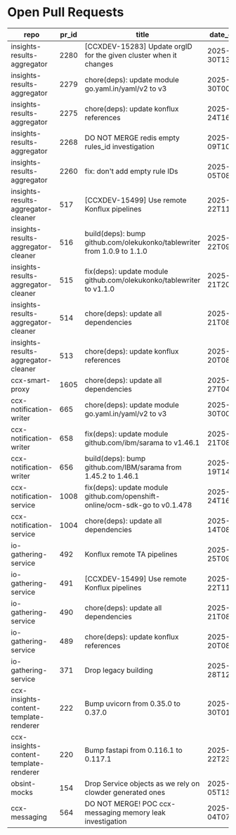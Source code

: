 # Open Pull Requests
repo | pr_id | title | date_created | url | author | ci_status
---|---|---|---|---|---|---
insights-results-aggregator | 2280 | [CCXDEV-15283] Update orgID for the given cluster when it changes | 2025-09-30T13:43:41Z | https://github.com/RedHatInsights/insights-results-aggregator/pull/2280 | JiriPapousek | failed
insights-results-aggregator | 2279 | chore(deps): update module go.yaml.in/yaml/v2 to v3 | 2025-09-30T00:22:02Z | https://github.com/RedHatInsights/insights-results-aggregator/pull/2279 | app/red-hat-konflux | failed
insights-results-aggregator | 2275 | chore(deps): update konflux references | 2025-09-24T16:41:37Z | https://github.com/RedHatInsights/insights-results-aggregator/pull/2275 | app/red-hat-konflux | failed
insights-results-aggregator | 2268 | DO NOT MERGE redis empty rules_id investigation | 2025-09-09T10:22:37Z | https://github.com/RedHatInsights/insights-results-aggregator/pull/2268 | Jakub007d | failed
insights-results-aggregator | 2260 | fix: don't add empty rule IDs | 2025-09-05T08:18:51Z | https://github.com/RedHatInsights/insights-results-aggregator/pull/2260 | juandspy | ok
insights-results-aggregator-cleaner | 517 | [CCXDEV-15499] Use remote Konflux pipelines | 2025-09-22T11:29:32Z | https://github.com/RedHatInsights/insights-results-aggregator-cleaner/pull/517 | ikerreyes | failed
insights-results-aggregator-cleaner | 516 | build(deps): bump github.com/olekukonko/tablewriter from 1.0.9 to 1.1.0 | 2025-09-22T09:38:48Z | https://github.com/RedHatInsights/insights-results-aggregator-cleaner/pull/516 | app/dependabot | failed
insights-results-aggregator-cleaner | 515 | fix(deps): update module github.com/olekukonko/tablewriter to v1.1.0 | 2025-09-21T20:25:50Z | https://github.com/RedHatInsights/insights-results-aggregator-cleaner/pull/515 | app/red-hat-konflux | failed
insights-results-aggregator-cleaner | 514 | chore(deps): update all dependencies | 2025-09-21T08:31:52Z | https://github.com/RedHatInsights/insights-results-aggregator-cleaner/pull/514 | app/red-hat-konflux | failed
insights-results-aggregator-cleaner | 513 | chore(deps): update konflux references | 2025-09-20T08:43:30Z | https://github.com/RedHatInsights/insights-results-aggregator-cleaner/pull/513 | app/red-hat-konflux | failed
ccx-smart-proxy | 1605 | chore(deps): update all dependencies | 2025-09-27T04:19:09Z | https://github.com/RedHatInsights/insights-results-smart-proxy/pull/1605 | app/red-hat-konflux | failed
ccx-notification-writer | 665 | chore(deps): update module go.yaml.in/yaml/v2 to v3 | 2025-09-30T00:22:29Z | https://github.com/RedHatInsights/ccx-notification-writer/pull/665 | app/red-hat-konflux | failed
ccx-notification-writer | 658 | fix(deps): update module github.com/ibm/sarama to v1.46.1 | 2025-09-21T08:26:55Z | https://github.com/RedHatInsights/ccx-notification-writer/pull/658 | app/red-hat-konflux | failed
ccx-notification-writer | 656 | build(deps): bump github.com/IBM/sarama from 1.45.2 to 1.46.1 | 2025-09-19T14:06:52Z | https://github.com/RedHatInsights/ccx-notification-writer/pull/656 | app/dependabot | failed
ccx-notification-service | 1008 | fix(deps): update module github.com/openshift-online/ocm-sdk-go to v0.1.478 | 2025-09-24T16:42:53Z | https://github.com/RedHatInsights/ccx-notification-service/pull/1008 | app/red-hat-konflux | failed
ccx-notification-service | 1004 | chore(deps): update all dependencies | 2025-09-14T08:24:33Z | https://github.com/RedHatInsights/ccx-notification-service/pull/1004 | app/red-hat-konflux | failed
io-gathering-service | 492 | Konflux remote TA pipelines | 2025-09-25T09:43:37Z | https://github.com/RedHatInsights/insights-operator-gathering-conditions-service/pull/492 | ikerreyes | failed
io-gathering-service | 491 | [CCXDEV-15499] Use remote Konflux pipelines | 2025-09-22T11:39:14Z | https://github.com/RedHatInsights/insights-operator-gathering-conditions-service/pull/491 | ikerreyes | failed
io-gathering-service | 490 | chore(deps): update all dependencies | 2025-09-21T08:49:32Z | https://github.com/RedHatInsights/insights-operator-gathering-conditions-service/pull/490 | app/red-hat-konflux | failed
io-gathering-service | 489 | chore(deps): update konflux references | 2025-09-20T08:43:25Z | https://github.com/RedHatInsights/insights-operator-gathering-conditions-service/pull/489 | app/red-hat-konflux | failed
io-gathering-service | 371 | Drop legacy building | 2025-03-28T12:35:04Z | https://github.com/RedHatInsights/insights-operator-gathering-conditions-service/pull/371 | ikerreyes | failed
ccx-insights-content-template-renderer | 222 | Bump uvicorn from 0.35.0 to 0.37.0 | 2025-09-30T01:12:23Z | https://github.com/RedHatInsights/insights-content-template-renderer/pull/222 | app/dependabot | ok
ccx-insights-content-template-renderer | 220 | Bump fastapi from 0.116.1 to 0.117.1 | 2025-09-22T23:06:07Z | https://github.com/RedHatInsights/insights-content-template-renderer/pull/220 | app/dependabot | failed
obsint-mocks | 154 | Drop Service objects as we rely on clowder generated ones | 2025-09-05T13:57:45Z | https://github.com/RedHatInsights/obsint-mocks/pull/154 | ikerreyes | ok
ccx-messaging | 564 | DO NOT MERGE! POC ccx-messaging memory leak investigation | 2025-08-04T07:55:03Z | https://github.com/RedHatInsights/insights-ccx-messaging/pull/564 | Jakub007d | failed

